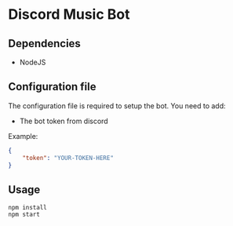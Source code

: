 # Discord Music Bot

## Dependencies
- NodeJS

## Configuration file
The configuration file is required to setup the bot. You need to add:
- The bot token from discord

Example:
```json
{
	"token": "YOUR-TOKEN-HERE"
}
```

## Usage
    npm install
	npm start
